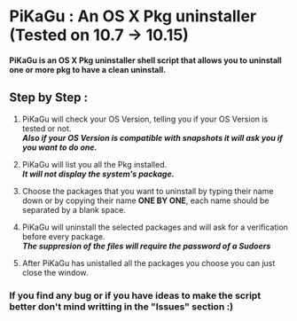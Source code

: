 # PiKaGu : An OS X Pkg uninstaller (Tested on 10.7 -> 10.15)
#### PiKaGu is an OS X Pkg uninstaller shell script that allows you to uninstall one or more pkg to have a clean uninstall.

## Step by Step :

1. PiKaGu will check your OS Version, telling you if your OS Version is tested or not.  
_**Also if your OS Version is compatible with snapshots it will ask you if you want to do one.**_

2. PiKaGu will list you all the Pkg installed.  
_**It will not display the system's package.**_

3. Choose the packages that you want to uninstall by typing their name down or by copying their name **ONE BY ONE**, each name should be separated by a blank space.  

4. PiKaGu will uninstall the selected packages and will ask for a verification before every package.  
_**The suppresion of the files will require the password of a Sudoers**_

5. After PiKaGu has unistalled all the packages you choose you can just close the window.

### If you find any bug or if you have ideas to make the script better don't mind writting in the "Issues" section :)
